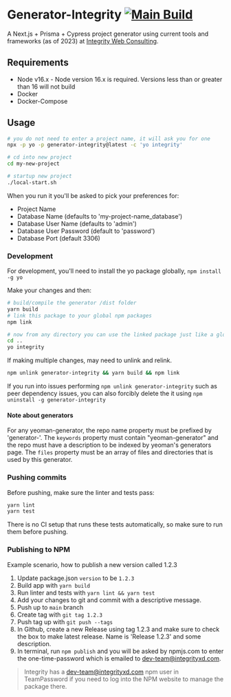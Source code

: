 Generator-Integrity [![Main Build](https://github.com/integritystl/generator-integrity/actions/workflows/main.yml/badge.svg?branch=main)](https://github.com/integritystl/generator-integrity/actions?query=workflow)
===================
A Next.js + Prisma + Cypress project generator using current tools and frameworks (as of 2023) at [Integrity Web Consulting](https://www.integrityxd.com/).

## Requirements
* Node v16.x - Node version 16.x is required. Versions less than or greater than 16 will not build
* Docker
* Docker-Compose

## Usage
```bash
# you do not need to enter a project name, it will ask you for one
npx -p yo -p generator-integrity@latest -c 'yo integrity'

# cd into new project
cd my-new-project

# startup new project
./local-start.sh
```

When you run it you'll be asked to pick your preferences for:
* Project Name
* Database Name (defaults to 'my-project-name_database')
* Database User Name (defaults to 'admin')
* Database User Password (default to 'password')
* Database Port (default 3306)

### Development
For development, you'll need to install the yo package globally, `npm install -g yo`

Make your changes and then:
```bash
# build/compile the generator /dist folder
yarn build
# link this package to your global npm packages
npm link

# now from any directory you can use the linked package just like a global package
cd ..
yo integrity
```

If making multiple changes, may need to unlink and relink.
```bash
npm unlink generator-integrity && yarn build && npm link
```

If you run into issues performing `npm unlink generator-integrity` such as peer dependency issues, you can also forcibly delete the it using `npm uninstall -g generator-integrity`

#### Note about generators
For any yeoman-generator, the repo name property must be prefixed by 'generator-'. The `keywords` property must contain "yeoman-generator" and the repo must have a description to be indexed by yeoman's generators page. The `files` property must be an array of files and directories that is used by this generator.

### Pushing commits
Before pushing, make sure the linter and tests pass:
```bash
yarn lint
yarn test
```
There is no CI setup that runs these tests automatically, so make sure to run them before pushing.

### Publishing to NPM
Example scenario, how to publish a new version called 1.2.3
1. Update package.json `version` to be `1.2.3`
2. Build app with `yarn build`
3. Run linter and tests with `yarn lint && yarn test`
4. Add your changes to git and commit with a descriptive message.
5. Push up to `main` branch
6. Create tag with `git tag 1.2.3`
7. Push tag up with `git push --tags`
8. In Github, create a new Release using tag 1.2.3 and make sure to check the box to make latest release. Name is 'Release 1.2.3' and some description.
9. In terminal, run `npm publish` and you will be asked by npmjs.com to enter the one-time-password which is emailed to dev-team@integrityxd.com.
> Integrity has a dev-team@integrityxd.com npm user in TeamPassword if you need to log into the NPM website to manage the package there.
